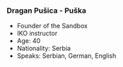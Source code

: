 ### Dragan Pušica - Puška
+ Founder of the Sandbox
+ IKO instructor
+ Age: 40
+ Nationality: Serbia
+ Speaks: Serbian, German, English

